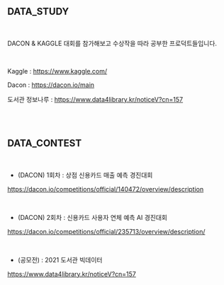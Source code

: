 ## DATA_STUDY

<br>

DACON & KAGGLE 대회를 참가해보고 수상작을 따라 공부한 프로덕트들입니다.

<br>

Kaggle : https://www.kaggle.com/

Dacon : https://dacon.io/main

도서관 정보나루 : https://www.data4library.kr/noticeV?cn=157

<br>

<br>

## DATA_CONTEST

<br>

- (DACON) 1회차 : 상점 신용카드 매출 예측 경진대회

https://dacon.io/competitions/official/140472/overview/description

<br>

- (DACON) 2회차 : 신용카드 사용자 연체 예측 AI 경진대회

https://dacon.io/competitions/official/235713/overview/description/

<br>

- (공모전) : 2021 도서관 빅데이터

https://www.data4library.kr/noticeV?cn=157

<br>

